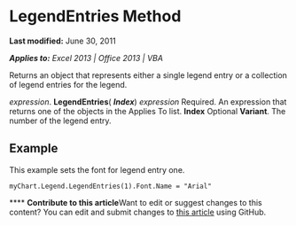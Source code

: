 
# LegendEntries Method

 **Last modified:** June 30, 2011

 _**Applies to:** Excel 2013 | Office 2013 | VBA_

Returns an object that represents either a single legend entry or a collection of legend entries for the legend.

 _expression_. **LegendEntries**( **_Index_**)
 _expression_ Required. An expression that returns one of the objects in the Applies To list.
 **Index** Optional **Variant**. The number of the legend entry.

## Example

This example sets the font for legend entry one.


```
myChart.Legend.LegendEntries(1).Font.Name = "Arial"
```


****   **Contribute to this article**Want to edit or suggest changes to this content? You can edit and submit changes to  [this article](https://github.com/jhershey00/VBA_Excel_Test/OpenXMLCon/articles/6419aa89-6e59-dc04-ab79-67a0a38cad6f.md) using GitHub.

